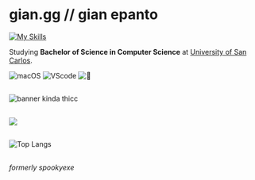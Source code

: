 # gian.gg // gian epanto
[![My Skills](https://skillicons.dev/icons?i=html,css,js,mongo,express,react,nodejs,tailwindcss,php,mysql,arduino,python,c,figma,vercel,netlify)](https://skillicons.dev)



Studying __Bachelor of Science in Computer Science__ at [University of San Carlos](https://usc.edu.ph/).

![macOS](https://img.shields.io/badge/MacOS--white?style=for-the-badge) ![VScode](https://img.shields.io/badge/VS_Code-VS-blue?style=for-the-badge) ![🦉](https://img.shields.io/badge/currently_working_on-commission-violet?style=for-the-badge)

##
![banner kinda thicc](https://github.com/user-attachments/assets/f3c2010b-9231-40dd-9d4e-40a8b7817e6e)
##

![](https://discord.c99.nl/widget/theme-4/695491063946674236.png)
##
![Top Langs](https://github-readme-stats.vercel.app/api/top-langs/?username=gian-gg&layout=compact)

##
_formerly spookyexe_
